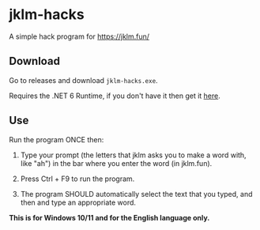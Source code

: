 # jklm-hacks
 A simple hack program for https://jklm.fun/

## Download
Go to releases and download `jklm-hacks.exe`.

Requires the .NET 6 Runtime, if you don't have it then get it [here](https://dot.net/download).

## Use
Run the program ONCE then:

1. Type your prompt (the letters that jklm asks you to make a word with, like "ah") in the bar where you enter the word (in jklm.fun).

2. Press Ctrl + F9 to run the program.

2. The program SHOULD automatically select the text that you typed, and then and type an appropriate word.

**This is for Windows 10/11 and for the English language only.**
